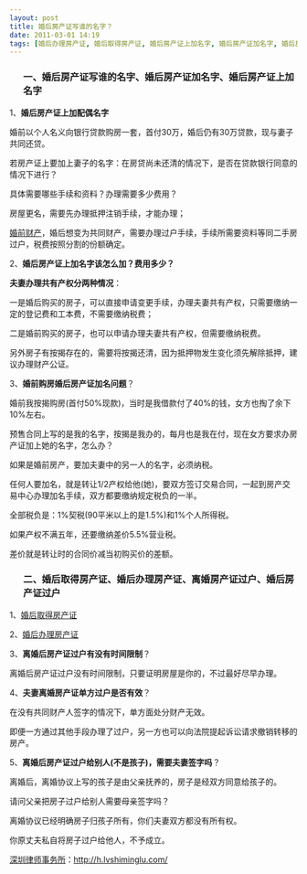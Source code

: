 ```yaml
---
layout: post
title: 婚后房产证写谁的名字？
date: 2011-03-01 14:19
tags: [婚后办理房产证, 婚后取得房产证, 婚后房产证上加名字, 婚后房产证加名字, 婚后房产证过户, 深圳离婚律师咨询, 离婚房产分割, 离婚房产证过户]
---
```

<ol>
<h3>一、婚后房产证写谁的名字、婚后房产证加名字、婚后房产证上加名字</h3>
</ol>
1、<strong>婚后房产证上加配偶名字</strong>

婚前以个人名义向银行贷款购房一套，首付30万，婚后仍有30万贷款，现与妻子共同还贷。

若房产证上要加上妻子的名字：在房贷尚未还清的情况下，是否在贷款银行同意的情况下进行？

具体需要哪些手续和资料？办理需要多少费用？

房屋更名，需要先办理抵押注销手续，才能办理；

<a href="http://h.lvshiminglu.com/law/184.html" target="_blank">婚前财产</a>，婚后想变为共同财产，需要办理过户手续，手续所需要资料等同二手房过户，税费按照分割的份额确定。

2、<strong>婚后房产证上加名字该怎么加？费用多少？</strong>

<strong>夫妻办理共有产权分两种情况</strong>：

一是婚后购买的房子，可以直接申请变更手续，办理夫妻共有产权，只需要缴纳一定的登记费和工本费，不需要缴纳税费；

二是婚前购买的房子，也可以申请办理夫妻共有产权，但需要缴纳税费。

另外房子有按揭存在的，需要将按揭还清，因为抵押物发生变化须先解除抵押，建议办理财产公证。

3、<strong>婚前购房婚后房产证加名问题</strong>？

婚前我按揭购房(首付50%现款)，当时是我借款付了40%的钱，女方也掏了余下10%左右。

预售合同上写的是我的名字，按揭是我办的，每月也是我在付，现在女方要求办房产证加上她的名字，怎么办？

如果是婚前房产，要加夫妻中的另一人的名字，必须纳税。

任何人要加名，就是转让1/2产权给他(她)，要双方签订交易合同，一起到房产交易中心办理加名手续，双方都要缴纳规定税负的一半。

全部税负是：1%契税(90平米以上的是1.5%)和1%个人所得税。

如果产权不满五年，还要缴纳差价5.5%营业税。

差价就是转让时的合同价减当初购买价的差额。
<ol>
<h3>二、婚后取得房产证、婚后办理房产证、离婚房产证过户、婚后房产证过户</h3>
</ol>
1、<a href="http://zhidao.baidu.com/q?word=%BB%E9%BA%F3%C8%A1%B5%C3%B7%BF%B2%FA%D6%A4&amp;ct=17&amp;pn=0&amp;tn=ikaslist&amp;rn=10&amp;lm=0&amp;fr=search" target="_blank">婚后取得房产证</a>

2、<a href="http://zhidao.baidu.com/q?word=%BB%E9%BA%F3%B0%EC%C0%ED%B7%BF%B2%FA%D6%A4&amp;ct=17&amp;pn=0&amp;tn=ikaslist&amp;rn=10&amp;lm=0&amp;fr=search" target="_blank">婚后办理房产证</a>

3、<strong>离婚后房产证过户有没有时间限制</strong>？

离婚后房产证过户没有时间限制，只要证明房屋是你的，不过最好尽早办理。

4、<strong>夫妻离婚房产证单方过户是否有效</strong>？

在没有共同财产人签字的情况下，单方面处分财产无效。

即便一方通过其他手段办理了过户，另一方也可以向法院提起诉讼请求撤销转移的房产。

5、<strong>离婚后房产证过户给别人(不是孩子)，需要夫妻签字吗</strong>？

离婚后，离婚协议上写的孩子是由父亲抚养的，房子是经双方同意给孩子的。

请问父亲把房子过户给别人需要母亲签字吗？

离婚协议已经明确房子归孩子所有，你们夫妻双方都没有所有权。

你原丈夫私自将房子过户给他人，不予成立。

<a href="http://h.lvshiminglu.com/">深圳律师事务所</a>：<a href="http://h.lvshiminglu.com/">http://h.lvshiminglu.com/</a>

